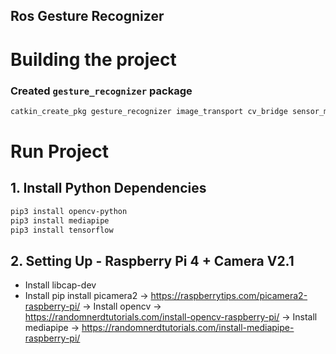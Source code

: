 ## Ros Gesture Recognizer

# Building the project

### Created `gesture_recognizer` package
```bash
catkin_create_pkg gesture_recognizer image_transport cv_bridge sensor_msgs rospy roscpp std_msgs
```

# Run Project

## 1. Install Python Dependencies

```bash
pip3 install opencv-python
pip3 install mediapipe
pip3 install tensorflow
```


## 2. Setting Up - Raspberry Pi 4 + Camera V2.1
- Install libcap-dev
- Install pip install picamera2 -> https://raspberrytips.com/picamera2-raspberry-pi/
-> Install opencv -> https://randomnerdtutorials.com/install-opencv-raspberry-pi/
-> Install mediapipe -> https://randomnerdtutorials.com/install-mediapipe-raspberry-pi/



